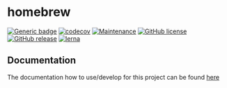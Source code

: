 # homebrew

[![Generic badge](https://img.shields.io/badge/Node-15-GREEN.svg)](https://shields.io/) [![codecov](https://codecov.io/gh/OverTheAirBrew/homebrew/branch/master/graph/badge.svg?token=nTLK1WXIQw)](https://codecov.io/gh/OverTheAirBrew/homebrew) [![Maintenance](https://img.shields.io/badge/Maintained%3F-yes-green.svg)](https://GitHub.com/OvertheAirBrew/homebrew/graphs/commit-activity) [![GitHub license](https://img.shields.io/github/license/OverTheAirBrew/homebrew.svg)](https://github.com/OvertheAirBrew/homebrew/blob/master/LICENSE) [![GitHub release](https://img.shields.io/github/release/OverTheAirBrew/homebrew.svg)](https://GitHub.com/OverTheAirBrew/homebrew/releases/) [![lerna](https://img.shields.io/badge/maintained%20with-lerna-cc00ff.svg)](https://lerna.js.org/)


## Documentation

The documentation how to use/develop for this project can be found [here](https://overtheair-homebrew.readthedocs.io/en/latest/)
